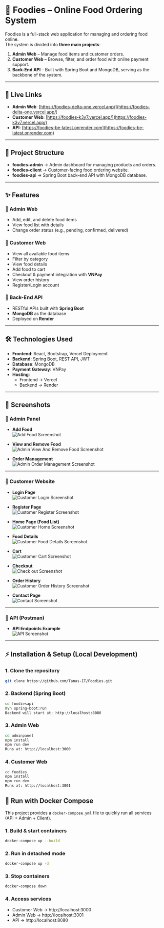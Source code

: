 # 🍔 Foodies – Online Food Ordering System

Foodies is a full-stack web application for managing and ordering food online.  
The system is divided into **three main projects**:

1. **Admin Web** – Manage food items and customer orders.
2. **Customer Web** – Browse, filter, and order food with online payment support.
3. **Back-End API** – Built with Spring Boot and MongoDB, serving as the backbone of the system.

---

## 🚀 Live Links

- **Admin Web**: [https://foodies-delta-one.vercel.app/](https://foodies-delta-one.vercel.app/)
- **Customer Web**: [https://foodies-k3y7.vercel.app/](https://foodies-k3y7.vercel.app/)
- **API**: [https://foodies-be-latest.onrender.com](https://foodies-be-latest.onrender.com)

---

## 📂 Project Structure

- **foodies-admin** → Admin dashboard for managing products and orders.
- **foodies-client** → Customer-facing food ordering website.
- **foodies-api** → Spring Boot back-end API with MongoDB database.

---

## ✨ Features

### 🔹 Admin Web

- Add, edit, and delete food items
- View food list with details
- Change order status (e.g., pending, confirmed, delivered)

### 🔹 Customer Web

- View all available food items
- Filter by category
- View food details
- Add food to cart
- Checkout & payment integration with **VNPay**
- View order history
- Register/Login account

### 🔹 Back-End API

- RESTful APIs built with **Spring Boot**
- **MongoDB** as the database
- Deployed on **Render**

---

## 🛠️ Technologies Used

- **Frontend**: React, Bootstrap, Vercel Deployment
- **Backend**: Spring Boot, REST API, JWT
- **Database**: MongoDB
- **Payment Gateway**: VNPay
- **Hosting**:
  - Frontend → Vercel
  - Backend → Render

---

## 📸 Screenshots

### 🔹 Admin Panel

- **Add Food**  
  ![Add Food Screenshot](https://res.cloudinary.com/deas18dyx/image/upload/v1758366369/Add_Food_owivbp.png)

- **View and Remove Food**  
  ![Admin View And Remove Food Screenshot](https://res.cloudinary.com/deas18dyx/image/upload/v1758366462/View_Food_evobwo.png)

- **Order Management**  
  ![Admin Order Management Screenshot](lhttps://res.cloudinary.com/deas18dyx/image/upload/v1758366370/List_Order_pijmcl.png)

---

### 🔹 Customer Website

- **Login Page**  
  ![Customer Login Screenshot](https://res.cloudinary.com/deas18dyx/image/upload/v1758366371/Sign_in_jrxaql.png)

- **Register Page**  
  ![Customer Register Screenshot](https://res.cloudinary.com/deas18dyx/image/upload/v1758366375/Sign_up_af97gq.png)

- **Home Page (Food List)**  
  ![Customer Home Screenshot](https://res.cloudinary.com/deas18dyx/image/upload/v1758366371/Home_Page_yoz6r3.png)

- **Food Details**  
  ![Customer Food Details Screenshot](https://res.cloudinary.com/deas18dyx/image/upload/v1758366370/Food_Detail_xsyt2c.png)

- **Cart**  
  ![Customer Cart Screenshot](https://res.cloudinary.com/deas18dyx/image/upload/v1758366369/Cart_ydc4ae.png)

- **Checkout**  
  ![Check out Screenshot](https://res.cloudinary.com/deas18dyx/image/upload/v1758366371/Payment_nl559d.png)

- **Order History**  
  ![Customer Order History Screenshot](https://res.cloudinary.com/deas18dyx/image/upload/v1758366370/History_Order_q8rakb.png)

- **Contact Page**  
  ![Contact Screenshot](https://res.cloudinary.com/deas18dyx/image/upload/v1758366369/Contact_bgbbt2.png)

---

### 🔹 API (Postman)

- **API Endpoints Example**  
  ![API Screenshot](https://res.cloudinary.com/deas18dyx/image/upload/v1758366434/Test_API_ornlwr.png)

---

## ⚡ Installation & Setup (Local Development)

### 1. Clone the repository

```bash
git clone https://github.com/Tanas-IT/Foodies.git
```

### 2. Backend (Spring Boot)

```bash
cd foodiesapi
mvn spring-boot:run
Backend will start at: http://localhost:8080
```

### 3. Admin Web

```bash
cd adminpanel
npm install
npm run dev
Runs at: http://localhost:3000
```

### 4. Customer Web

```bash
cd foodies
npm install
npm run dev
Runs at: http://localhost:3001
```

## 🐳 Run with Docker Compose

This project provides a `docker-compose.yml` file to quickly run all services (API + Admin + Client).

### 1. Build & start containers

```bash
docker-compose up --build
```

### 2. Run in detached mode

```bash
docker-compose up -d

```

### 3. Stop containers

```bash
docker-compose down

```

### 4. Access services

- Customer Web → http://localhost:3000
- Admin Web → http://localhost:3001
- API → http://localhost:8080
